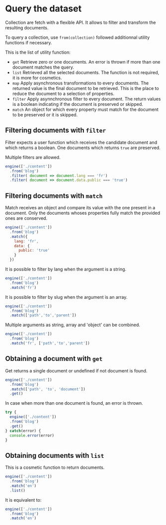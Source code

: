 
# Query the dataset

Collection are fetch with a flexible API. It allows to filter and transform the resulting documents.

To query a collection, use `from(collection)` followed additionnal utility functions if necessary.

This is the list of utility function:

- `get`
  Retrieve zero or one documents. An error is thrown if more than one document matches the query.
- `list`
  Retrieved all the selected documents. The function is not required, it is more for cosmetics.
- `map`
  Apply asynchronous transformations to every documents. The returned value is the final document to be retrieved. This is the place to reduce the document to a selection of properties.
- `filter`
  Apply asynnchronous filter to every document. The return values is a boolean indicating if the document is preserved or skipped.
- `match`
  An object for which every property must match for the document to be preserved or it is skipped.

## Filtering documents with `filter`

Filter expects a user function which receives the candidate document and which returns a boolean. One documents which returns `true` are preserved.

Multiple filters are allowed.

```js
engine(['./content'])
  .from('blog')
  .filter( document => document.lang === 'fr')
  .filter( document => document.data.public === 'true')
```

## Filtering documents with `match`

Match receives an object and compare its value with the one present in a document. Only the documents whoses properties fully match the provided ones are conserved.

```js
engine(['./content'])
  .from('blog')
  .match({
    lang: 'fr',
    data: {
      public: 'true'
    }
  })
```

It is possible to filter by lang when the argument is a string.

```js
engine(['./content'])
  .from('blog')
  .match('fr')
```

It is possible to filter by slug when the argument is an array.

```js
engine(['./content'])
  .from('blog')
  .match(['path','to','parent'])
```

Multiple arguments as string, array and 'object' can be combined.

```js
engine(['./content'])
  .from('blog')
  .match('fr', ['path','to','parent'])
```

## Obtaining a document with `get`

Get returns a single document or undefined if not document is found.

```js
engine(['./content'])
  .from('blog')
  .match(['path', 'to', 'document'])
  .get()
```

In case when more than one document is found, an error is thrown.

```js
try {
  engine(['./content'])
  .from('blog')
  .get()
} catch(error) {
  console.error(error)
}
```

## Obtaining documents with `list`

This is a cosmetic function to return documents.

```js
engine(['./content'])
  .from('blog')
  .match('en')
  .list()
```

It is equivalent to:

```js
engine(['./content'])
  .from('blog')
  .match('en')
```
